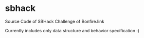# sbhack
Source Code of SBHack Challenge of Bonfire.link

Currently includes only data structure and behavior specification :(
